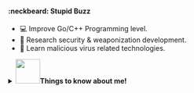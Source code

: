 #### :neckbeard: Stupid Buzz


- :computer: Improve Go/C++ Programming level.
- :sunflower: Research security & weaponization development.
- :palm_tree: Learn malicious virus related technologies.

<details>
  <summary><b><img src="https://media.giphy.com/media/VgCDAzcKvsR6OM0uWg/giphy.gif" width="50">Things to know about me!</b></summary>


 [![Github Stats By Anurag](https://github-readme-stats.vercel.app/api?username=Buzz2d0&show_icons=true&title_color=fff&icon_color=79ff97&text_color=9f9f9f&bg_color=151515)](https://github.com/Buzz2d0/)

</details>

